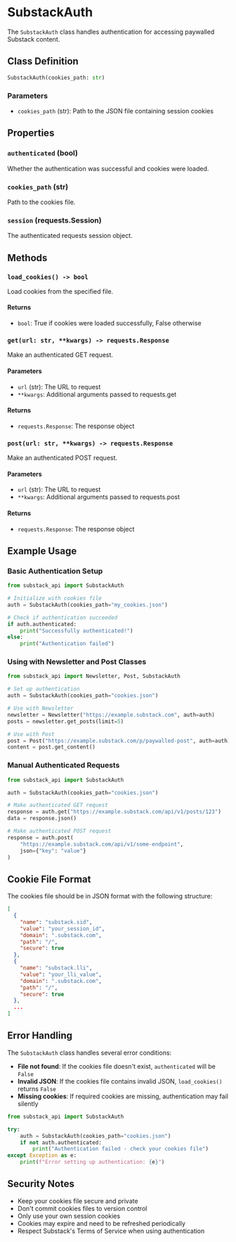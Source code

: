 # SubstackAuth

The `SubstackAuth` class handles authentication for accessing paywalled Substack content.

## Class Definition

```python
SubstackAuth(cookies_path: str)
```

### Parameters

- `cookies_path` (str): Path to the JSON file containing session cookies

## Properties

### `authenticated` (bool)
Whether the authentication was successful and cookies were loaded.

### `cookies_path` (str)
Path to the cookies file.

### `session` (requests.Session)
The authenticated requests session object.

## Methods

### `load_cookies() -> bool`

Load cookies from the specified file.

#### Returns

- `bool`: True if cookies were loaded successfully, False otherwise

### `get(url: str, **kwargs) -> requests.Response`

Make an authenticated GET request.

#### Parameters

- `url` (str): The URL to request
- `**kwargs`: Additional arguments passed to requests.get

#### Returns

- `requests.Response`: The response object

### `post(url: str, **kwargs) -> requests.Response`

Make an authenticated POST request.

#### Parameters

- `url` (str): The URL to request
- `**kwargs`: Additional arguments passed to requests.post

#### Returns

- `requests.Response`: The response object

## Example Usage

### Basic Authentication Setup

```python
from substack_api import SubstackAuth

# Initialize with cookies file
auth = SubstackAuth(cookies_path="my_cookies.json")

# Check if authentication succeeded
if auth.authenticated:
    print("Successfully authenticated!")
else:
    print("Authentication failed")
```

### Using with Newsletter and Post Classes

```python
from substack_api import Newsletter, Post, SubstackAuth

# Set up authentication
auth = SubstackAuth(cookies_path="cookies.json")

# Use with Newsletter
newsletter = Newsletter("https://example.substack.com", auth=auth)
posts = newsletter.get_posts(limit=5)

# Use with Post
post = Post("https://example.substack.com/p/paywalled-post", auth=auth)
content = post.get_content()
```

### Manual Authenticated Requests

```python
from substack_api import SubstackAuth

auth = SubstackAuth(cookies_path="cookies.json")

# Make authenticated GET request
response = auth.get("https://example.substack.com/api/v1/posts/123")
data = response.json()

# Make authenticated POST request
response = auth.post(
    "https://example.substack.com/api/v1/some-endpoint",
    json={"key": "value"}
)
```

## Cookie File Format

The cookies file should be in JSON format with the following structure:

```json
[
  {
    "name": "substack.sid",
    "value": "your_session_id",
    "domain": ".substack.com",
    "path": "/",
    "secure": true
  },
  {
    "name": "substack.lli",
    "value": "your_lli_value",
    "domain": ".substack.com",
    "path": "/",
    "secure": true
  },
  ...
]
```

## Error Handling

The `SubstackAuth` class handles several error conditions:

- **File not found**: If the cookies file doesn't exist, `authenticated` will be `False`
- **Invalid JSON**: If the cookies file contains invalid JSON, `load_cookies()` returns `False`
- **Missing cookies**: If required cookies are missing, authentication may fail silently

```python
from substack_api import SubstackAuth

try:
    auth = SubstackAuth(cookies_path="cookies.json")
    if not auth.authenticated:
        print("Authentication failed - check your cookies file")
except Exception as e:
    print(f"Error setting up authentication: {e}")
```

## Security Notes

- Keep your cookies file secure and private
- Don't commit cookies files to version control
- Only use your own session cookies
- Cookies may expire and need to be refreshed periodically
- Respect Substack's Terms of Service when using authentication

